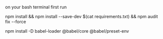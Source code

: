 on your bash terminal first run

npm install && npm install --save-dev $(cat requirements.txt) && npm audit fix --force

npm install -D babel-loader @babel/core @babel/preset-env
